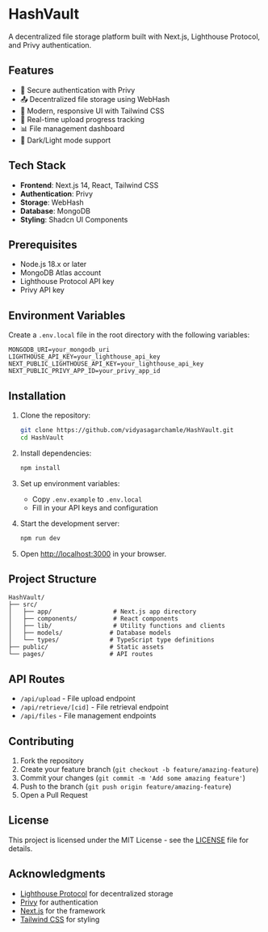 # HashVault

A decentralized file storage platform built with Next.js, Lighthouse Protocol, and Privy authentication.

## Features

- 🔐 Secure authentication with Privy
- 📤 Decentralized file storage using WebHash
- 📱 Modern, responsive UI with Tailwind CSS
- 🔄 Real-time upload progress tracking
- 📊 File management dashboard
- 🌙 Dark/Light mode support

## Tech Stack

- **Frontend**: Next.js 14, React, Tailwind CSS
- **Authentication**: Privy
- **Storage**: WebHash
- **Database**: MongoDB
- **Styling**: Shadcn UI Components

## Prerequisites

- Node.js 18.x or later
- MongoDB Atlas account
- Lighthouse Protocol API key
- Privy API key

## Environment Variables

Create a `.env.local` file in the root directory with the following variables:

```env
MONGODB_URI=your_mongodb_uri
LIGHTHOUSE_API_KEY=your_lighthouse_api_key
NEXT_PUBLIC_LIGHTHOUSE_API_KEY=your_lighthouse_api_key
NEXT_PUBLIC_PRIVY_APP_ID=your_privy_app_id
```

## Installation

1. Clone the repository:
   ```bash
   git clone https://github.com/vidyasagarchamle/HashVault.git
   cd HashVault
   ```

2. Install dependencies:
   ```bash
   npm install
   ```

3. Set up environment variables:
   - Copy `.env.example` to `.env.local`
   - Fill in your API keys and configuration

4. Start the development server:
   ```bash
   npm run dev
   ```

5. Open [http://localhost:3000](http://localhost:3000) in your browser.

## Project Structure

```
HashVault/
├── src/
│   ├── app/                 # Next.js app directory
│   ├── components/          # React components
│   ├── lib/                 # Utility functions and clients
│   ├── models/             # Database models
│   └── types/              # TypeScript type definitions
├── public/                 # Static assets
└── pages/                  # API routes
```

## API Routes

- `/api/upload` - File upload endpoint
- `/api/retrieve/[cid]` - File retrieval endpoint
- `/api/files` - File management endpoints

## Contributing

1. Fork the repository
2. Create your feature branch (`git checkout -b feature/amazing-feature`)
3. Commit your changes (`git commit -m 'Add some amazing feature'`)
4. Push to the branch (`git push origin feature/amazing-feature`)
5. Open a Pull Request

## License

This project is licensed under the MIT License - see the [LICENSE](LICENSE) file for details.

## Acknowledgments

- [Lighthouse Protocol](https://lighthouse.storage/) for decentralized storage
- [Privy](https://www.privy.io/) for authentication
- [Next.js](https://nextjs.org/) for the framework
- [Tailwind CSS](https://tailwindcss.com/) for styling

